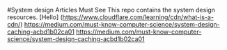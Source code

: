 #System design Articles Must See
This repo contains the system design resources. 
[Hello]  (https://www.cloudflare.com/learning/cdn/what-is-a-cdn/)
https://medium.com/must-know-computer-science/system-design-caching-acbd1b02ca01
https://medium.com/must-know-computer-science/system-design-caching-acbd1b02ca01
